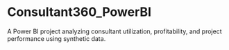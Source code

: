 # Consultant360_PowerBI
A Power BI project analyzing consultant utilization, profitability, and project performance using synthetic data.
